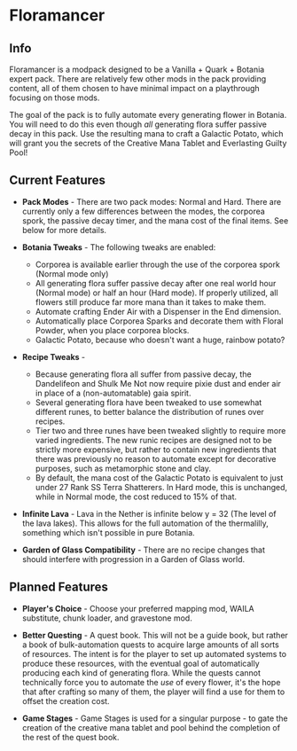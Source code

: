 # Floramancer

## Info

Floramancer is a modpack designed to be a Vanilla + Quark + Botania expert pack. There are relatively few other mods 
in the pack providing content, all of them chosen to have minimal impact on a playthrough focusing on those mods.

The goal of the pack is to fully automate every generating flower in Botania. You will need to do this even though 
*all* generating flora suffer passive decay in this pack. Use the resulting mana to craft a Galactic Potato, which will 
grant you the secrets of the Creative Mana Tablet and Everlasting Guilty Pool!


## Current Features

- **Pack Modes** - There are two pack modes: Normal and Hard. There are currently only a few differences between the
    modes, the corporea spork, the passive decay timer, and the mana cost of the final items. See below for more 
    details.

- **Botania Tweaks** - The following tweaks are enabled:
	- Corporea is available earlier through the use of the corporea spork (Normal mode only)
    - All generating flora suffer passive decay after one real world hour (Normal mode) or half an hour (Hard mode). If 
      properly utilized, all flowers still produce far more mana than it takes to make them.
    - Automate crafting Ender Air with a Dispenser in the End dimension.
    - Automatically place Corporea Sparks and decorate them with Floral Powder, when you place corporea blocks.
    - Galactic Potato, because who doesn't want a huge, rainbow potato?
  
- **Recipe Tweaks** - 
	- Because generating flora all suffer from passive decay, the Dandelifeon and Shulk Me Not now require pixie dust
      and ender air in place of a (non-automatable) gaia spirit.
	- Several generating flora have been tweaked to use somewhat different runes, to better balance the distribution
	  of runes over recipes.
	- Tier two and three runes have been tweaked slightly to require more varied ingredients. The new runic recipes are
      designed not to be strictly more expensive, but rather to contain new ingredients that there was previously no
	  reason to automate except for decorative purposes, such as metamorphic stone and clay.
	- By default, the mana cost of the Galactic Potato is equivalent to just under 27 Rank SS Terra Shatterers. In Hard
	  mode, this is unchanged, while in Normal mode, the cost reduced to 15% of that.

- **Infinite Lava** - Lava in the Nether is infinite below y = 32 (The level of the lava lakes). This allows for the 
    full automation of the thermalilly, something which isn't possible in pure Botania.
    
- **Garden of Glass Compatibility** - There are no recipe changes that should interfere with progression in a Garden of
    Glass world.


## Planned Features

- **Player's Choice** - Choose your preferred mapping mod, WAILA substitute, chunk loader, and gravestone mod.

- **Better Questing** - A quest book. This will not be a guide book, but rather a book of bulk-automation quests to 
    acquire large amounts of all sorts of resources. The intent is for the player to set up automated systems to produce
    these resources, with the eventual goal of automatically producing each kind of generating flora. While the quests 
    cannot technically force you to automate the *use* of every flower, it's the hope that after crafting so many of
    them, the player will find a use for them to offset the creation cost.

- **Game Stages** - Game Stages is used for a singular purpose - to gate the creation of the creative mana tablet and
    pool behind the completion of the rest of the quest book.
	
	
	
	
	